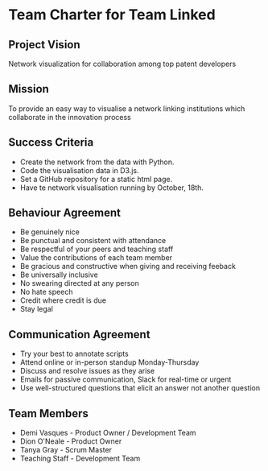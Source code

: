 # Team Charter for Team Linked

## Project Vision

Network visualization for collaboration among top patent developers

## Mission

To provide an easy way to visualise a network linking institutions which collaborate in the innovation process

## Success Criteria

- Create the network from the data with Python.
- Code the visualisation data in D3.js.
- Set a GitHub repository for a static html page.
- Have te network visualisation running by October, 18th.

## Behaviour Agreement

- Be genuinely nice
- Be punctual and consistent with attendance
- Be respectful of your peers and teaching staff
- Value the contributions of each team member
- Be gracious and constructive when giving and receiving feeback
- Be universally inclusive
- No swearing directed at any person
- No hate speech
- Credit where credit is due
- Stay legal

## Communication Agreement

- Try your best to annotate scripts
- Attend online or in-person standup Monday-Thursday
- Discuss and resolve issues as they arise
- Emails for passive communication, Slack for real-time or urgent
- Use well-structured questions that elicit an answer not another question

## Team Members

- Demi Vasques - Product Owner / Development Team
- Dion O'Neale - Product Owner
- Tanya Gray - Scrum Master
- Teaching Staff - Development Team
